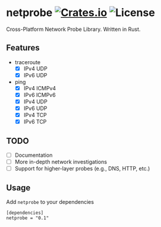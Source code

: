 [crates-badge]: https://img.shields.io/crates/v/netprobe.svg
[crates-url]: https://crates.io/crates/netprobe
[license-badge]: https://img.shields.io/crates/l/netprobe.svg

# netprobe [![Crates.io][crates-badge]][crates-url] ![License][license-badge]
Cross-Platform Network Probe Library. Written in Rust.

## Features
- traceroute
    - [x] IPv4 UDP
    - [x] IPv6 UDP
- ping
    - [x] IPv4 ICMPv4
    - [x] IPv6 ICMPv6
    - [x] IPv4 UDP
    - [x] IPv6 UDP
    - [x] IPv4 TCP
    - [x] IPv6 TCP

## TODO
- [ ] Documentation
- [ ] More in-depth network investigations
- [ ] Support for higher-layer probes (e.g., DNS, HTTP, etc.)

## Usage
Add `netprobe` to your dependencies
```
[dependencies]
netprobe = "0.1"
```
